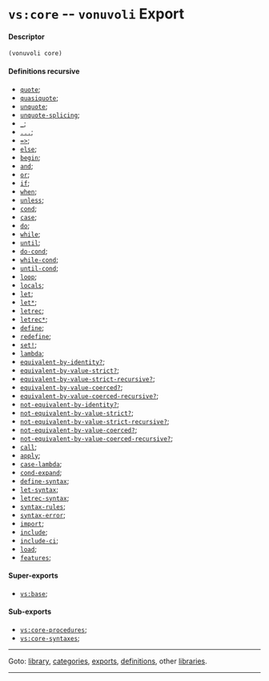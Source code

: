 

<a id='export__vonuvoli__vs_3a_core'></a>

# `vs:core` -- `vonuvoli` Export


<a id='export__vonuvoli__vs_3a_core__descriptor'></a>

#### Descriptor

````
(vonuvoli core)
````


<a id='export__vonuvoli__vs_3a_core__definitions-recursive'></a>

#### Definitions recursive

 * [`quote`](../../vonuvoli/definitions/quote.md#definition__vonuvoli__quote);
 * [`quasiquote`](../../vonuvoli/definitions/quasiquote.md#definition__vonuvoli__quasiquote);
 * [`unquote`](../../vonuvoli/definitions/unquote.md#definition__vonuvoli__unquote);
 * [`unquote-splicing`](../../vonuvoli/definitions/unquote-splicing.md#definition__vonuvoli__unquote-splicing);
 * [`_`](../../vonuvoli/definitions/ZZZZ__5f.md#definition__vonuvoli__ZZZZ__5f);
 * [`...`](../../vonuvoli/definitions/ZZZZ__2e_2e_2e.md#definition__vonuvoli__ZZZZ__2e_2e_2e);
 * [`=>`](../../vonuvoli/definitions/ZZZZ__3d_3e.md#definition__vonuvoli__ZZZZ__3d_3e);
 * [`else`](../../vonuvoli/definitions/else.md#definition__vonuvoli__else);
 * [`begin`](../../vonuvoli/definitions/begin.md#definition__vonuvoli__begin);
 * [`and`](../../vonuvoli/definitions/and.md#definition__vonuvoli__and);
 * [`or`](../../vonuvoli/definitions/or.md#definition__vonuvoli__or);
 * [`if`](../../vonuvoli/definitions/if.md#definition__vonuvoli__if);
 * [`when`](../../vonuvoli/definitions/when.md#definition__vonuvoli__when);
 * [`unless`](../../vonuvoli/definitions/unless.md#definition__vonuvoli__unless);
 * [`cond`](../../vonuvoli/definitions/cond.md#definition__vonuvoli__cond);
 * [`case`](../../vonuvoli/definitions/case.md#definition__vonuvoli__case);
 * [`do`](../../vonuvoli/definitions/do.md#definition__vonuvoli__do);
 * [`while`](../../vonuvoli/definitions/while.md#definition__vonuvoli__while);
 * [`until`](../../vonuvoli/definitions/until.md#definition__vonuvoli__until);
 * [`do-cond`](../../vonuvoli/definitions/do-cond.md#definition__vonuvoli__do-cond);
 * [`while-cond`](../../vonuvoli/definitions/while-cond.md#definition__vonuvoli__while-cond);
 * [`until-cond`](../../vonuvoli/definitions/until-cond.md#definition__vonuvoli__until-cond);
 * [`loop`](../../vonuvoli/definitions/loop.md#definition__vonuvoli__loop);
 * [`locals`](../../vonuvoli/definitions/locals.md#definition__vonuvoli__locals);
 * [`let`](../../vonuvoli/definitions/let.md#definition__vonuvoli__let);
 * [`let*`](../../vonuvoli/definitions/let_2a.md#definition__vonuvoli__let_2a);
 * [`letrec`](../../vonuvoli/definitions/letrec.md#definition__vonuvoli__letrec);
 * [`letrec*`](../../vonuvoli/definitions/letrec_2a.md#definition__vonuvoli__letrec_2a);
 * [`define`](../../vonuvoli/definitions/define.md#definition__vonuvoli__define);
 * [`redefine`](../../vonuvoli/definitions/redefine.md#definition__vonuvoli__redefine);
 * [`set!`](../../vonuvoli/definitions/set_21.md#definition__vonuvoli__set_21);
 * [`lambda`](../../vonuvoli/definitions/lambda.md#definition__vonuvoli__lambda);
 * [`equivalent-by-identity?`](../../vonuvoli/definitions/equivalent-by-identity_3f.md#definition__vonuvoli__equivalent-by-identity_3f);
 * [`equivalent-by-value-strict?`](../../vonuvoli/definitions/equivalent-by-value-strict_3f.md#definition__vonuvoli__equivalent-by-value-strict_3f);
 * [`equivalent-by-value-strict-recursive?`](../../vonuvoli/definitions/equivalent-by-value-strict-recursive_3f.md#definition__vonuvoli__equivalent-by-value-strict-recursive_3f);
 * [`equivalent-by-value-coerced?`](../../vonuvoli/definitions/equivalent-by-value-coerced_3f.md#definition__vonuvoli__equivalent-by-value-coerced_3f);
 * [`equivalent-by-value-coerced-recursive?`](../../vonuvoli/definitions/equivalent-by-value-coerced-recursive_3f.md#definition__vonuvoli__equivalent-by-value-coerced-recursive_3f);
 * [`not-equivalent-by-identity?`](../../vonuvoli/definitions/not-equivalent-by-identity_3f.md#definition__vonuvoli__not-equivalent-by-identity_3f);
 * [`not-equivalent-by-value-strict?`](../../vonuvoli/definitions/not-equivalent-by-value-strict_3f.md#definition__vonuvoli__not-equivalent-by-value-strict_3f);
 * [`not-equivalent-by-value-strict-recursive?`](../../vonuvoli/definitions/not-equivalent-by-value-strict-recursive_3f.md#definition__vonuvoli__not-equivalent-by-value-strict-recursive_3f);
 * [`not-equivalent-by-value-coerced?`](../../vonuvoli/definitions/not-equivalent-by-value-coerced_3f.md#definition__vonuvoli__not-equivalent-by-value-coerced_3f);
 * [`not-equivalent-by-value-coerced-recursive?`](../../vonuvoli/definitions/not-equivalent-by-value-coerced-recursive_3f.md#definition__vonuvoli__not-equivalent-by-value-coerced-recursive_3f);
 * [`call`](../../vonuvoli/definitions/call.md#definition__vonuvoli__call);
 * [`apply`](../../vonuvoli/definitions/apply.md#definition__vonuvoli__apply);
 * [`case-lambda`](../../vonuvoli/definitions/case-lambda.md#definition__vonuvoli__case-lambda);
 * [`cond-expand`](../../vonuvoli/definitions/cond-expand.md#definition__vonuvoli__cond-expand);
 * [`define-syntax`](../../vonuvoli/definitions/define-syntax.md#definition__vonuvoli__define-syntax);
 * [`let-syntax`](../../vonuvoli/definitions/let-syntax.md#definition__vonuvoli__let-syntax);
 * [`letrec-syntax`](../../vonuvoli/definitions/letrec-syntax.md#definition__vonuvoli__letrec-syntax);
 * [`syntax-rules`](../../vonuvoli/definitions/syntax-rules.md#definition__vonuvoli__syntax-rules);
 * [`syntax-error`](../../vonuvoli/definitions/syntax-error.md#definition__vonuvoli__syntax-error);
 * [`import`](../../vonuvoli/definitions/import.md#definition__vonuvoli__import);
 * [`include`](../../vonuvoli/definitions/include.md#definition__vonuvoli__include);
 * [`include-ci`](../../vonuvoli/definitions/include-ci.md#definition__vonuvoli__include-ci);
 * [`load`](../../vonuvoli/definitions/load.md#definition__vonuvoli__load);
 * [`features`](../../vonuvoli/definitions/features.md#definition__vonuvoli__features);


<a id='export__vonuvoli__vs_3a_core__super-exports'></a>

#### Super-exports

 * [`vs:base`](../../vonuvoli/exports/vs_3a_base.md#export__vonuvoli__vs_3a_base);


<a id='export__vonuvoli__vs_3a_core__sub-exports'></a>

#### Sub-exports

 * [`vs:core-procedures`](../../vonuvoli/exports/vs_3a_core-procedures.md#export__vonuvoli__vs_3a_core-procedures);
 * [`vs:core-syntaxes`](../../vonuvoli/exports/vs_3a_core-syntaxes.md#export__vonuvoli__vs_3a_core-syntaxes);

----

Goto: [library](../../vonuvoli/_index.md#library__vonuvoli), [categories](../../vonuvoli/categories/_index.md#toc__vonuvoli__categories), [exports](../../vonuvoli/exports/_index.md#toc__vonuvoli__exports), [definitions](../../vonuvoli/definitions/_index.md#toc__vonuvoli__definitions), other [libraries](../../_libraries.md#toc__libraries).

----

